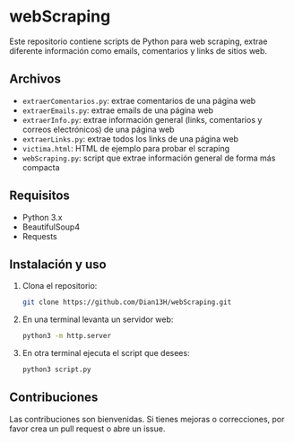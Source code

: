 # webScraping

Este repositorio contiene scripts de Python para web scraping, extrae diferente información como emails, comentarios y links de sitios web.

## Archivos
- `extraerComentarios.py`: extrae comentarios de una página web
- `extraerEmails.py`: extrae emails de una página web
- `extraerInfo.py`: extrae información general (links, comentarios y correos electrónicos) de una página web
- `extraerLinks.py`: extrae todos los links de una página web
- `victima.html`: HTML de ejemplo para probar el scraping
- `webScraping.py`: script que extrae información general de forma más compacta

## Requisitos
- Python 3.x
- BeautifulSoup4
- Requests

## Instalación y uso

1. Clona el repositorio:
   ```bash
   git clone https://github.com/Dian13H/webScraping.git
   ```
   
2. En una terminal levanta un servidor web:
   ```bash
   python3 -m http.server
   ```
      
3. En otra terminal ejecuta el script que desees:
   ```bash
   python3 script.py
   ```

## Contribuciones

Las contribuciones son bienvenidas. Si tienes mejoras o correcciones, por favor crea un pull request o abre un issue.
